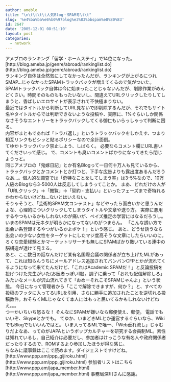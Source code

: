 ```yaml
---
author: ameblo
title: "\n\t\t\t\t人気Blog・SPAM考\t\t"
slug: '%e4%ba%ba%e6%b0%97blog%e3%83%bbspam%e8%80%83'
id: 2647
date: '2005-12-01 08:51:10'
layout: post
categories:
  - network
---
```


<div>アメブロのランキング「留学・ホームステイ」で14位になった。 [http://blog.ameba.jp/genre/abroad/rankinglist.do](http://blog.ameba.jp/genre/abroad/rankinglist.do)</div>

<div>ランキング自体は全然気にしてなかったんだが、ランキングが上がるにつれSMAP…じゃなかったSPAMトラックバックが増えてくるので気がついた。</div>

<div>SPAMトラックバック自体は今に始まったことじゃないんだが、削除作業がめんどくさい。時間そのものももったいないし、間違えてURLクリックしたりしてしまうと、香ばしいエロサイトが表示されて不快極まりない。</div>

<div>最近ではタイトルから判断してURL見ないで即削除するんだが、それでもサイト名やタイトルからでは判断できないような投稿や、実際に、1%ぐらいしか関係なさそうなエントリーをトラックバックしてくる御仁もいらっしゃって判断に困る。</div>

<div>内容がまともであれば「トラバ返し」というトラックバックをしかえす、つまり相互リンクもビシッと貼るポリシーなので余計面倒。</div>

<div>てゆかトラックバック禁止しよう、しばらく。 必要ならコメント欄にURL書いてくださいって感じ。 で、コメントも臭いコメントばかりになってきたら閉じようっと。</div>

<div>同じアメブロの「鬼嫁日記」とか有名Blogって一日何十万人も見ているから、トラックバックとかコメントとか打つと、下手な広告よりも露出度あるんだろうなあ…。個人的な調査では「奇特なことをしてしまう率」は3-5%なので、10万人級のBlogなら3-5000人は反応してしまうってことか。 まあ、どれだけの人が「URLクリック」→「閲覧」→「契約・支払い」といったフェーズまで奇特れるかわからないけどね…ないとはいえない。</div>

<div>そりゃそうと、「芸術的SPAM文コンテスト」などやったら面白いかと思うんだよな、心理的についクリックしてしまうタイトルや文章や送り方。 実際に悪用するやつもいるかもしれないのが痛いが、ベイズ推定の学習にはなるだろうし。</div>

<div>いまのSPAMは元ネタが明らかになってないのがつまらん。 「こんな誘い方で出会い系登録するやつがいるかよボケ！」という感じ。 あと、どうせ誘うなら出会いの少ない女性をターゲットにしたマジ度高そうな文章にしたらいいのに。 ろくな恋愛経験とかマーケットリサーチも無しにSPAMばかり撒いている連中の脳構造が透けて見える。</div>

<div>あと、ここ数日の話なんだけど某有名国際会議の関係者が立ち上げたMLがあって、これは知らんうちにメールアドレス追加されてバンバンCFPとかが流れてくるようになって来てたんだけど、「これはAcademic SPAMだ！」と反論投稿を投げつけた先生がいた(お医者っぽい職)。調子に乗って「おれも配信解除しろ」みたいなメールが沢山流れてきて「おめーそれこそSPAMじゃんよ」という状態。 今日になって管理者から「ここで解除できますが、何か？」と、すべての投稿のフッタに入ってるURLを引用、さらに勝手に追加されたことを逆切れる投稿数件。おそらくMLじゃなくて本人にはもっと届いてるかもしれないけどねえ。。。</div>

<div>つーかいちいち怒るな！ そんなにSPAMが嫌いなら郵便使え、郵便。 電話でもいいぞ、Skypeとかでも。 てゆか、いまどきMLとか運営するぐらいなら、WikiでもBlogでもいいんではと。 いま入ってるMLで唯一、「Web垂れ流し」じゃむりだよなあ、ってのがJAPAというポップカルチャーを研究する会員制ML。素性は知れているし、自己紹介は必要だし、参加者はけっこうな有名人や政府関係者だったりするので、ROMするより参加したほうが得な感じ。</div>

<div>ちなみに議事録はここで読めます。ダイジェストですけどね。 [http://www.ppp.am/ppp_gijiroku.html](http://www.ppp.am/ppp_gijiroku.html) 参加者リストはこちら [http://www.ppp.am/japa_member.html](http://www.ppp.am/japa_member.html) 事務局深川さんに感謝。</div>